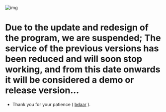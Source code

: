 ![img](https://github.com/bdaar/Anti-Sanction/blob/main/UI-UX/update.png)

# Due to the update and redesign of the program, we are suspended; The service of the previous versions has been reduced and will soon stop working, and from this date onwards it will be considered a demo or release version...

+ Thank you for your patience ( [b̴d̴aar](https://github.com/bdaar) ).
